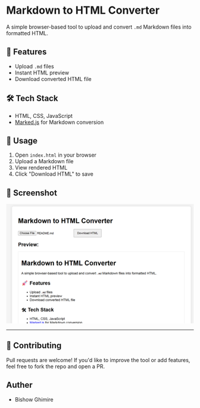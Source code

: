 # Markdown to HTML Converter

A simple browser-based tool to upload and convert `.md` Markdown files into formatted HTML.

## 🚀 Features

- Upload `.md` files
- Instant HTML preview
- Download converted HTML file

## 🛠 Tech Stack

- HTML, CSS, JavaScript
- [Marked.js](https://marked.js.org/) for Markdown conversion

## 📂 Usage

1. Open `index.html` in your browser
2. Upload a Markdown file
3. View rendered HTML
4. Click "Download HTML" to save

## 📸 Screenshot
 ![view here](image.png)
 
---

## 🤝 Contributing
Pull requests are welcome! If you'd like to improve the tool or add features, feel free to fork the repo and open a PR.

## Auther
- Bishow Ghimire
